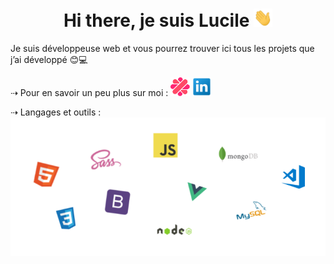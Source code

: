 <h1 align="center"> Hi there, je suis Lucile <img src="https://github.com/LucileGombert/LucileGombert/blob/main/images/wave.gif" width="30px"></h1>

Je suis développeuse web et vous pourrez trouver ici tous les projets que j’ai développé :blush::computer:


 ⇢ Pour en savoir un peu plus sur moi :
<a href="https://www.malt.fr/profile/lucilegombert"><img height="30" src="https://github.com/LucileGombert/LucileGombert/blob/main/images/malt.png"></a>
<a href="https://www.linkedin.com/in/lucile-gombert/"><img height="30" src="https://github.com/LucileGombert/LucileGombert/blob/main/images/linkedin.png"></a>




⇢ Langages et outils :
![](https://github.com/LucileGombert/LucileGombert/blob/main/images/icons.png)
